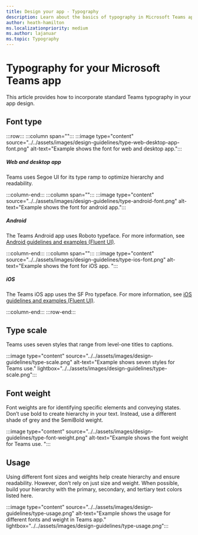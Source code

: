 ```yaml
---
title: Design your app - Typography
description: Learn about the basics of typography in Microsoft Teams app including type scale, font and more.
author: heath-hamilton
ms.localizationpriority: medium
ms.author: lajanuar
ms.topic: Typography
---
```

# Typography for your Microsoft Teams app

This article provides how to incorporate standard Teams typography in your app design.

## Font type

:::row:::
   :::column span="":::
:::image type="content" source="../../assets/images/design-guidelines/type-web-desktop-app-font.png" alt-text="Example shows the font for web and desktop app.":::

##### Web and desktop app

Teams uses Segoe UI for its type ramp to optimize hierarchy and readability.​

   :::column-end:::
   :::column span="":::
:::image type="content" source="../../assets/images/design-guidelines/type-android-font.png" alt-text="Example shows the font for android app.":::

##### Android

The Teams Android app uses Roboto typeface. For more information, see [Android guidelines and examples (Fluent UI)](https://www.microsoft.com/design/fluent/#/android).

   :::column-end:::
   :::column span="":::
:::image type="content" source="../../assets/images/design-guidelines/type-ios-font.png" alt-text="Example shows the font for iOS app. ":::

##### iOS

The Teams iOS app uses the SF Pro typeface. For more information, see [iOS guidelines and examples (Fluent UI)](https://www.microsoft.com/design/fluent/#/ios).

   :::column-end:::
:::row-end:::

## Type scale

Teams uses seven styles that range from level-one titles to captions.

:::image type="content" source="../../assets/images/design-guidelines/type-scale.png" alt-text="Example shows seven styles for Teams use." lightbox="../../assets/images/design-guidelines/type-scale.png":::

## Font weight

Font weights are for identifying specific elements and conveying states. ​Don’t use bold to create hierarchy in your text. Instead, use a different shade of grey and the SemiBold weight.

:::image type="content" source="../../assets/images/design-guidelines/type-font-weight.png" alt-text="Example shows the font weight for Teams use. ":::

## Usage

Using different font sizes and weights help create hierarchy and ensure readability. However, don’t rely on just size and weight. When possible, build your hierarchy with the primary, secondary, and tertiary text colors listed here.

:::image type="content" source="../../assets/images/design-guidelines/type-usage.png" alt-text="Example shows the usage for different fonts and weight in Teams app." lightbox="../../assets/images/design-guidelines/type-usage.png":::
